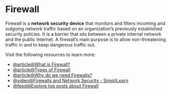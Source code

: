 # Firewall

Firewall is a **network security device** that monitors and filters incoming and outgoing network traffic based on an organization’s previously established security policies. It is a barrier that sits between a private internal network and the public Internet. A firewall’s main purpose is to allow non-threatening traffic in and to keep dangerous traffic out.

Visit the following resources to learn more:

- [@article@What is Firewall?](https://www.checkpoint.com/cyber-hub/network-security/what-is-firewall/)
- [@article@Types of Firewall](https://www.cisco.com/c/en_in/products/security/firewalls/what-is-a-firewall.html)
- [@article@Why do we need Firewalls?](https://www.tutorialspoint.com/what-is-a-firewall-and-why-do-you-need-one)
- [@video@Firewalls and Network Security - SimpliLearn](https://www.youtube.com/watch?v=9GZlVOafYTg)
- [@feed@Explore top posts about Firewall](https://app.daily.dev/tags/firewall?ref=roadmapsh)
